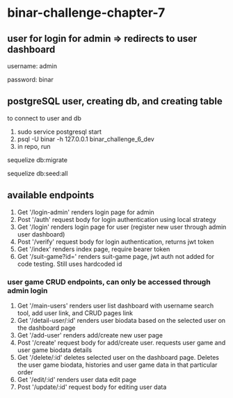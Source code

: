 # binar-challenge-chapter-7

## user for login for admin => redirects to user dashboard
username: admin

password: binar

## postgreSQL user, creating db, and creating table
to connect to user and db
1. sudo service postgresql start
2. psql -U binar -h 127.0.0.1 binar_challenge_6_dev
3. in repo, run

sequelize db:migrate

sequelize db:seed:all



## available endpoints
1. Get '/login-admin' renders login page for admin
2. Post '/auth' request body for login authentication using local strategy
3. Get '/login' renders login page for user (register new user through admin user dashboard)
4. Post '/verify' request body for login authentication, returns jwt token
5. Get '/index' renders index page, require bearer token
6. Get '/suit-game?id=<id>' renders suit-game page, jwt auth not added for code testing. Still uses hardcoded id

### user game CRUD endpoints, can only be accessed through admin login
1. Get '/main-users' renders user list dashboard with username search tool, add user link, and CRUD pages link
2. Get '/detail-user/:id' renders user biodata based on the selected user on the dashboard page
3. Get '/add-user' renders add/create new user page
4. Post '/create' request body for add/create user. requests user game and user game biodata details 
5. Get '/delete/:id' deletes selected user on the dashboard page. Deletes the user game biodata, histories and user game data in that particular order
6. Get '/edit/:id' renders user data edit page
7. Post '/update/:id' request body for editing user data
